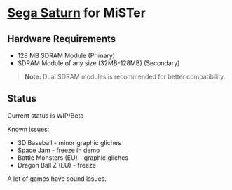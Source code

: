 # [Sega Saturn](https://en.wikipedia.org/wiki/Sega_Saturn) for MiSTer

## Hardware Requirements

- 128 MB SDRAM Module (Primary)
- SDRAM Module of any size (32MB-128MB) (Secondary)

> **Note:** Dual SDRAM modules is recommended for better compatibility.

## Status

Current status is WIP/Beta

Known issues:

- 3D Baseball - minor graphic gliches
- Space Jam - freeze in demo
- Battle Monsters (EU) - graphic gliches
- Dragon Ball Z (EU) - freeze

A lot of games have sound issues.
